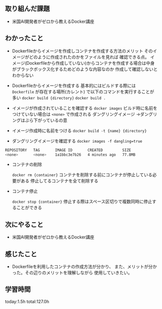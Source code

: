 ## 取り組んだ課題
* 米国AI開発者がゼロから教えるDocker講座
## わかったこと

 - Dockerfileからイメージを作成しコンテナを作成する方法のメリット
    そのイメージがどのように作成されたのかをファイルを見れば
    確認できる点。
    イメージ(Dockerfileから作成していない)からコンテナを作成する場合は中身がブラックボックス化するためどのような内容なのか
    作成して確認しないとわからない

- Dockerfileからイメージを作成する
基本的にはビルドする際には `Dockerfile` が存在する場所(カレント)
で以下のコマンドを実行することが多い
`docker build {directory}`
`docker build .`

- イメージが作成されていることを確認する
    `docker images`
    ビルド時に名前をつけていない場合は
    `<none>` で作成される
    ダングリングイメージ
    →ダングリングはぶら下がっているの意
    
- イメージ作成時に名前をつける
    `docker build -t {name} {directory}` 

- ダングリングイメージを確認する
`docker images -f dangling=true`

```bash
REPOSITORY   TAG       IMAGE ID       CREATED         SIZE
<none>       <none>    1a1bbc3e7b26   4 minutes ago   77.8MB
```
- コンテナの削除
    
    `docker rm {container}`
    コンテナを削除する前にコンテナが停止している必要がある
    停止してるコンテナを全て削除する
    
- コンテナ停止
    
    `docker stop {container}`
    停止する際はスペース区切りで複数同時に停止することができる
## 次にやること
* 米国AI開発者がゼロから教えるDocker講座
## 感じたこと
* Dockerfileを利用したコンテナの作成方法が分かり、
  また、メリットが分かった。その辺りのメリットを理解しながら
  使用していきたい。
## 学習時間
 today:1.5h
 total:127.0h